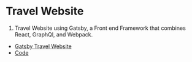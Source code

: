 # Travel Website

1. Travel Website using Gatsby, a Front end Framework that combines React, GraphQl, and Webpack.
- [Gatsby Travel Website](https://aicprog.github.io/Gatsby-Travel-Website/)
- [Code](https://github.com/aicprog/Portfolio/tree/gh-pages)
